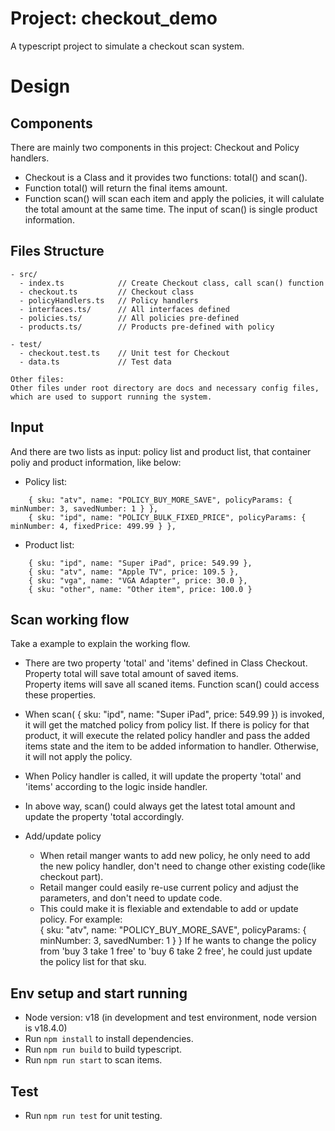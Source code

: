 # Project: checkout_demo
A typescript project to simulate a checkout scan system.

# Design
## Components 
There are mainly two components in this project: Checkout and Policy handlers.  
- Checkout is a Class and it provides two functions: total() and scan(). 
- Function total() will return the final items amount. 
- Function scan() will scan each item and apply the policies, it will calulate the total amount at the same time. The input of scan() is single product information.  

## Files Structure
```
- src/
  - index.ts            // Create Checkout class, call scan() function
  - checkout.ts         // Checkout class
  - policyHandlers.ts   // Policy handlers
  - interfaces.ts/      // All interfaces defined
  - policies.ts/        // All policies pre-defined
  - products.ts/        // Products pre-defined with policy

- test/
  - checkout.test.ts    // Unit test for Checkout
  - data.ts             // Test data

Other files:
Other files under root directory are docs and necessary config files, which are used to support running the system. 
```
## Input
And there are two lists as input: policy list and product list, that container poliy and product information, like below: 
  - Policy list: 
```
    { sku: "atv", name: "POLICY_BUY_MORE_SAVE", policyParams: { minNumber: 3, savedNumber: 1 } },
    { sku: "ipd", name: "POLICY_BULK_FIXED_PRICE", policyParams: { minNumber: 4, fixedPrice: 499.99 } },
```
  - Product list: 
```
    { sku: "ipd", name: "Super iPad", price: 549.99 },
    { sku: "atv", name: "Apple TV", price: 109.5 },
    { sku: "vga", name: "VGA Adapter", price: 30.0 },
    { sku: "other", name: "Other item", price: 100.0 }
```

## Scan working flow
Take a example to explain the working flow. 
  - There are two property 'total' and 'items' defined in Class Checkout. 
    Property total will save total amount of saved items.  
    Property items will save all scaned items. 
    Function scan() could access these properties. 
  - When scan( { sku: "ipd", name: "Super iPad", price: 549.99 }) is invoked, it will get the matched policy from policy list. If there is policy for that product, it will execute the related policy handler 
    and pass the added items state and the item to be added information to handler. Otherwise, it will not apply the policy.
  - When Policy handler is called, it will update the property 'total' and 'items' according to the logic inside handler.
  - In above way, scan() could always get the latest total amount and update the property 'total accordingly.

- Add/update policy
   - When retail manger wants to add new policy, he only need to add the new policy handler, don't need to change other existing code(like checkout part). 
   - Retail manger could easily re-use current policy and adjust the parameters, and don't need to update code. 
   - This could make it is flexiable and extendable to add or update policy.
   For example:   
   { sku: "atv", name: "POLICY_BUY_MORE_SAVE", policyParams: { minNumber: 3, savedNumber: 1 } }
   If he wants to change the policy from 'buy 3 take 1 free' to 'buy 6 take 2 free', he could just update the policy list for that sku. 

## Env setup and start running
- Node version: v18 (in development and test environment, node version is v18.4.0)
- Run `npm install` to install dependencies.
- Run `npm run build` to build typescript. 
- Run `npm run start` to scan items.

## Test 

- Run `npm run test` for unit testing.